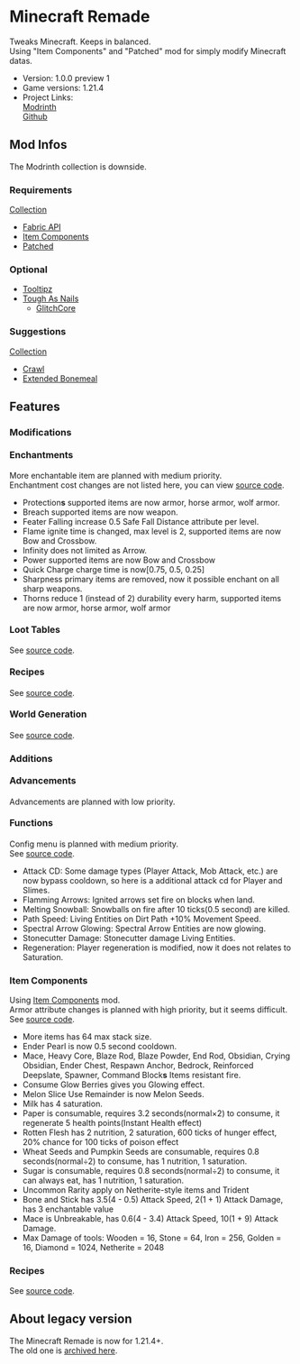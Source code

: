 # Minecraft Remade

Tweaks Minecraft. Keeps in balanced.  
Using "Item Components" and "Patched" mod for simply modify Minecraft datas.

- Version: 1.0.0 preview 1
- Game versions: 1.21.4
- Project Links:  
  [Modrinth](https://modrinth.com/datapack/minecraft_remade)  
  [Github](https://github.com/Minecrafthyr/minecraft_remade)

## Mod Infos

The Modrinth collection is downside.

### Requirements

[Collection](https://modrinth.com/collection/vv2GYBKe)

- [Fabric API](https://www.modrinth.com/mod/fabric-api)
- [Item Components](https://www.modrinth.com/mod/item-components)
- [Patched](https://www.modrinth.com/mod/patched)

### Optional

- [Tooltipz](https://modrinth.com/mod/tooltipz)
- [Tough As Nails](https://modrinth.com/mod/ge1sOdFH)
  - [GlitchCore](https://modrinth.com/mod/glitchcore)

### Suggestions

[Collection](https://modrinth.com/collection/xnfbeiAU)

- [Crawl](https://modrinth.com/mod/H1JOVjhn)
- [Extended Bonemeal](https://modrinth.com/mod/extended-bone-meal)

## Features

### Modifications

#### <span style="font-size:16px;">Enchantments</span>

More enchantable item are planned with medium priority.  
Enchantment cost changes are not listed here, you can view [source code](https://github.com/Minecrafthyr/minecraft_remade/tree/main/data/minecraft/enchantment).

- Protection**s** supported items are now armor, horse armor, wolf armor.
- Breach supported items are now weapon.
- Feater Falling increase 0.5 Safe Fall Distance attribute per level.
- Flame ignite time is changed, max level is 2, supported items are now Bow and Crossbow.
- Infinity does not limited as Arrow.
- Power supported items are now Bow and Crossbow
- Quick Charge charge time is now[0.75, 0.5, 0.25]
- Sharpness primary items are removed, now it possible enchant on all sharp weapons.
- Thorns reduce 1 (instead of 2) durability every harm, supported items are now armor, horse armor, wolf armor

#### <span style="font-size:16px;">Loot Tables</span>

See [source code](https://github.com/Minecrafthyr/minecraft_remade/tree/main/data/minecraft/loot_table).

#### <span style="font-size:16px;">Recipes</span>

See [source code](https://github.com/Minecrafthyr/minecraft_remade/tree/main/data/minecraft/recipe).

#### <span style="font-size:16px;">World Generation</span>

See [source code](https://github.com/Minecrafthyr/minecraft_remade/tree/main/data/minecraft/worldgen).

### Additions

#### <span style="font-size:16px;">Advancements</span>

Advancements are planned with low priority.

#### <span style="font-size:16px;">Functions</span>

Config menu is planned with medium priority.  
See [source code](https://github.com/Minecrafthyr/minecraft_remade/tree/main/data/minecraft_remade/function).

- Attack CD: Some damage types (Player Attack, Mob Attack, etc.) are now bypass cooldown, so here is a additional attack cd for Player and Slimes.
- Flamming Arrows: Ignited arrows set fire on blocks when land.
- Melting Snowball: Snowballs on fire after 10 ticks(0.5 second) are killed.
- Path Speed: Living Entities on Dirt Path +10% Movement Speed.
- Spectral Arrow Glowing: Spectral Arrow Entities are now glowing.
- Stonecutter Damage: Stonecutter damage Living Entities.
- Regeneration: Player regeneration is modified, now it does not relates to Saturation.

### <span style="font-size:16px;">Item Components</span>

Using [Item Components](https://www.modrinth.com/mod/item-components) mod.  
Armor attribute changes is planned with high priority, but it seems difficult.  
See [source code](https://github.com/Minecrafthyr/minecraft_remade/tree/main/data/minecraft_remade/item_conponents).

- More items has 64 max stack size.
- Ender Pearl is now 0.5 second cooldown.
- Mace, Heavy Core, Blaze Rod, Blaze Powder, End Rod, Obsidian, Crying Obsidian, Ender Chest, Respawn Anchor, Bedrock, Reinforced Deepslate, Spawner, Command Block**s** Items resistant fire.
- Consume Glow Berries gives you Glowing effect.
- Melon Slice Use Remainder is now Melon Seeds.
- Milk has 4 saturation.
- Paper is consumable, requires 3.2 seconds(normal×2) to consume, it regenerate 5 health points(Instant Health effect)
- Rotten Flesh has 2 nutrition, 2 saturation, 600 ticks of hunger effect, 20% chance for 100 ticks of poison effect
- Wheat Seeds and Pumpkin Seeds are consumable, requires 0.8 seconds(normal÷2) to consume, has 1 nutrition, 1 saturation.
- Sugar is consumable, requires 0.8 seconds(normal÷2) to consume, it can always eat, has 1 nutrition, 1 saturation.
- Uncommon Rarity apply on Netherite-style items and Trident
- Bone and Stick has 3.5(4 - 0.5) Attack Speed, 2(1 + 1) Attack Damage, has 3 enchantable value
- Mace is Unbreakable, has 0.6(4 - 3.4) Attack Speed, 10(1 + 9) Attack Damage.
- Max Damage of tools: Wooden = 16, Stone = 64, Iron = 256, Golden = 16, Diamond = 1024, Netherite = 2048

### <span style="font-size:16px;">Recipes</span>

See [source code](https://github.com/Minecrafthyr/minecraft_remade/tree/main/data/minecraft_remade/recipe).

## About legacy version

The Minecraft Remade is now for 1.21.4+.  
The old one is [archived here](https://github.com/Minecrafthyr/mcre).
